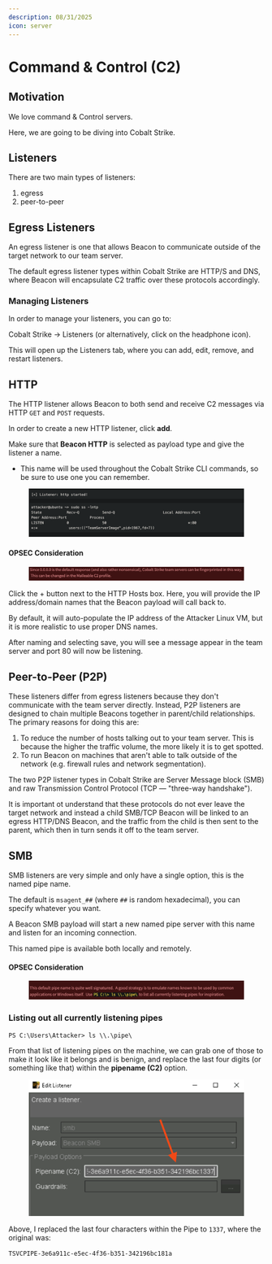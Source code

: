 ```yaml
---
description: 08/31/2025
icon: server
---
```


# Command & Control (C2)

## Motivation

We love command & Control servers.&#x20;

Here, we are going to be diving into Cobalt Strike.

## Listeners

There are two main types of listeners:

1. egress
2. peer-to-peer

## Egress Listeners

An egress listener is one that allows Beacon to communicate outside of the target network to our team server.

The default egress listener types within Cobalt Strike are HTTP/S and DNS, where Beacon will encapsulate C2 traffic over these protocols accordingly.

### Managing Listeners

In order to manage your listeners, you can go to:

Cobalt Strike -> Listeners (or alternatively, click on the headphone icon).

This will open up the Listeners tab, where you can add, edit, remove, and restart listeners.

## HTTP

The HTTP listener allows Beacon to both send and receive C2 messages via HTTP `GET` and `POST` requests.

In order to create a new HTTP listener, click **add**.

Make sure that **Beacon HTTP** is selected as payload type and give the listener a name.

* This name will be used throughout the Cobalt Strike CLI commands, so be sure to use one you can remember.

<figure><img src="../.gitbook/assets/image (11).png" alt=""><figcaption></figcaption></figure>

#### OPSEC Consideration

<figure><img src="../.gitbook/assets/image (3) (1) (1) (1) (1) (1) (1).png" alt=""><figcaption></figcaption></figure>

Click the + button next to the HTTP Hosts box. Here, you will provide the IP address/domain names that the Beacon payload will call back to.&#x20;

By default, it will auto-populate the IP address of the Attacker Linux VM, but it is more realistic to use proper DNS names.

&#x20;After naming and selecting save, you will see a message appear in the team server and port 80 will now be listening.

## Peer-to-Peer (P2P)

These listeners differ from egress listeners because they don't communicate with the team server directly. Instead, P2P listeners are designed to chain multiple Beacons together in parent/child relationships. The primary reasons for doing this are:

1. To reduce the number of hosts talking out to your team server. This is because the higher the traffic volume, the more likely it is to get spotted.&#x20;
2. To run Beacon on machines that aren't able to talk outside of the network (e.g. firewall rules and network segmentation).&#x20;

The two P2P listener types in Cobalt Strike are Server Message block (SMB) and raw Transmission Control Protocol (TCP — "three-way handshake").&#x20;

It is important ot understand that these protocols do not ever leave the target network and instead a child SMB/TCP Beacon will be linked to an egress HTTP/DNS Beacon, and the traffic from the child is then sent to the parent, which then in turn sends it off to the team server.

## SMB

SMB listeners are very simple and only have a single option, this is the named pipe name.&#x20;

The default is `msagent_##` (where `##` is random hexadecimal), you can specify whatever you want.

A Beacon SMB payload will start a new named pipe server with this name and listen for an incoming connection.

This named pipe is available both locally and remotely.

#### OPSEC Consideration

<figure><img src="../.gitbook/assets/image (4) (1) (1) (1) (1) (1) (1).png" alt=""><figcaption></figcaption></figure>

### Listing out all currently listening pipes

```
PS C:\Users\Attacker> ls \\.\pipe\
```

From that list of listening pipes on the machine, we can grab one of those to make it look like it belongs and is benign, and replace the last four digits (or something like that) within the **pipename (C2)** option.

<figure><img src="../.gitbook/assets/image (5) (1) (1) (1).png" alt=""><figcaption></figcaption></figure>

Above, I replaced the last four characters within the Pipe to `1337`, where the original was:

```
TSVCPIPE-3e6a911c-e5ec-4f36-b351-342196bc181a
```
